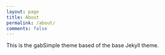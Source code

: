 ```yaml
---
layout: page
title: About
permalink: /about/
comments: false
---
```


This is the gabSimple theme based of the base Jekyll theme. 

